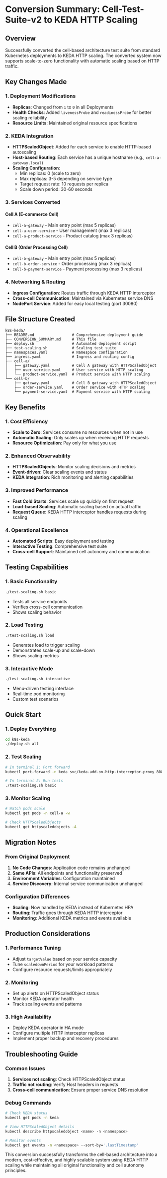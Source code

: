 # Conversion Summary: Cell-Test-Suite-v2 to KEDA HTTP Scaling

## Overview
Successfully converted the cell-based architecture test suite from standard Kubernetes deployments to KEDA HTTP scaling. The converted system now supports scale-to-zero functionality with automatic scaling based on HTTP traffic.

## Key Changes Made

### 1. Deployment Modifications
- **Replicas**: Changed from `1` to `0` in all Deployments
- **Health Checks**: Added `livenessProbe` and `readinessProbe` for better scaling reliability
- **Resource Limits**: Maintained original resource specifications

### 2. KEDA Integration
- **HTTPScaledObject**: Added for each service to enable HTTP-based autoscaling
- **Host-based Routing**: Each service has a unique hostname (e.g., `cell-a-gateway.local`)
- **Scaling Configuration**: 
  - Min replicas: 0 (scale to zero)
  - Max replicas: 3-5 depending on service type
  - Target request rate: 10 requests per replica
  - Scale down period: 30-60 seconds

### 3. Services Converted

#### Cell A (E-commerce Cell)
- `cell-a-gateway` - Main entry point (max 5 replicas)
- `cell-a-user-service` - User management (max 3 replicas) 
- `cell-a-product-service` - Product catalog (max 3 replicas)

#### Cell B (Order Processing Cell)
- `cell-b-gateway` - Main entry point (max 5 replicas)
- `cell-b-order-service` - Order processing (max 3 replicas)
- `cell-b-payment-service` - Payment processing (max 3 replicas)

### 4. Networking & Routing
- **Ingress Configuration**: Routes traffic through KEDA HTTP interceptor
- **Cross-cell Communication**: Maintained via Kubernetes service DNS
- **NodePort Service**: Added for easy local testing (port 30080)

## File Structure Created

```
k8s-keda/
├── README.md                 # Comprehensive deployment guide
├── CONVERSION_SUMMARY.md     # This file
├── deploy.sh                 # Automated deployment script
├── test-scaling.sh           # Scaling test suite
├── namespaces.yaml           # Namespace configuration
├── ingress.yaml              # Ingress and routing config
├── cell-a/
│   ├── gateway.yaml          # Cell A gateway with HTTPScaledObject
│   ├── user-service.yaml     # User service with HTTP scaling
│   └── product-service.yaml  # Product service with HTTP scaling
└── cell-b/
    ├── gateway.yaml          # Cell B gateway with HTTPScaledObject
    ├── order-service.yaml    # Order service with HTTP scaling
    └── payment-service.yaml  # Payment service with HTTP scaling
```

## Key Benefits

### 1. Cost Efficiency
- **Scale to Zero**: Services consume no resources when not in use
- **Automatic Scaling**: Only scales up when receiving HTTP requests
- **Resource Optimization**: Pay only for what you use

### 2. Enhanced Observability
- **HTTPScaledObjects**: Monitor scaling decisions and metrics
- **Event-driven**: Clear scaling events and status
- **KEDA Integration**: Rich monitoring and alerting capabilities

### 3. Improved Performance
- **Fast Cold Starts**: Services scale up quickly on first request
- **Load-based Scaling**: Automatic scaling based on actual traffic
- **Request Queue**: KEDA HTTP interceptor handles requests during scaling

### 4. Operational Excellence
- **Automated Scripts**: Easy deployment and testing
- **Interactive Testing**: Comprehensive test suite
- **Cross-cell Support**: Maintained cell autonomy and communication

## Testing Capabilities

### 1. Basic Functionality
```bash
./test-scaling.sh basic
```
- Tests all service endpoints
- Verifies cross-cell communication
- Shows scaling behavior

### 2. Load Testing
```bash
./test-scaling.sh load
```
- Generates load to trigger scaling
- Demonstrates scale-up and scale-down
- Shows scaling metrics

### 3. Interactive Mode
```bash
./test-scaling.sh interactive
```
- Menu-driven testing interface
- Real-time pod monitoring
- Custom test scenarios

## Quick Start

### 1. Deploy Everything
```bash
cd k8s-keda
./deploy.sh all
```

### 2. Test Scaling
```bash
# In terminal 1: Port forward
kubectl port-forward -n keda svc/keda-add-on-http-interceptor-proxy 8080:8080

# In terminal 2: Run tests
./test-scaling.sh basic
```

### 3. Monitor Scaling
```bash
# Watch pods scale
kubectl get pods -n cell-a -w

# Check HTTPScaledObjects
kubectl get httpscaledobjects -A
```

## Migration Notes

### From Original Deployment
1. **No Code Changes**: Application code remains unchanged
2. **Same APIs**: All endpoints and functionality preserved
3. **Environment Variables**: Configuration maintained
4. **Service Discovery**: Internal service communication unchanged

### Configuration Differences
- **Scaling**: Now handled by KEDA instead of Kubernetes HPA
- **Routing**: Traffic goes through KEDA HTTP interceptor
- **Monitoring**: Additional KEDA metrics and events available

## Production Considerations

### 1. Performance Tuning
- Adjust `targetValue` based on your service capacity
- Tune `scaledownPeriod` for your workload patterns
- Configure resource requests/limits appropriately

### 2. Monitoring
- Set up alerts on HTTPScaledObject status
- Monitor KEDA operator health
- Track scaling events and patterns

### 3. High Availability
- Deploy KEDA operator in HA mode
- Configure multiple HTTP interceptor replicas
- Implement proper backup and recovery procedures

## Troubleshooting Guide

### Common Issues
1. **Services not scaling**: Check HTTPScaledObject status
2. **Traffic not routing**: Verify Host headers in requests
3. **Cross-cell communication**: Ensure proper service DNS resolution

### Debug Commands
```bash
# Check KEDA status
kubectl get pods -n keda

# View HTTPScaledObject details
kubectl describe httpscaledobject <name> -n <namespace>

# Monitor events
kubectl get events -n <namespace> --sort-by='.lastTimestamp'
```

This conversion successfully transforms the cell-based architecture into a modern, cost-effective, and highly scalable system using KEDA HTTP scaling while maintaining all original functionality and cell autonomy principles. 